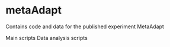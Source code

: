 # metaAdapt
Contains code and data for the published experiment MetaAdapt

Main scripts
Data analysis scripts 
